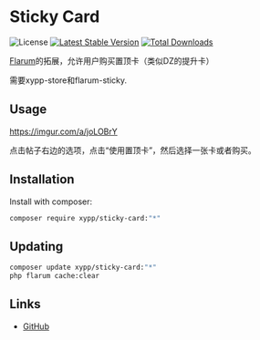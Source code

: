 # Sticky Card

![License](https://img.shields.io/badge/license-MIT-blue.svg)
[![Latest Stable Version](https://img.shields.io/packagist/v/xypp/sticky-card.svg)](https://packagist.org/packages/xypp/sticky-card)
[![Total Downloads](https://img.shields.io/packagist/dt/xypp/sticky-card.svg)](https://packagist.org/packages/xypp/sticky-card)

[Flarum](http://flarum.org)的拓展，允许用户购买置顶卡（类似DZ的提升卡）

需要xypp-store和flarum-sticky.

## Usage

https://imgur.com/a/joLOBrY

点击帖子右边的选项，点击“使用置顶卡”，然后选择一张卡或者购买。

## Installation

Install with composer:

```sh
composer require xypp/sticky-card:"*"
```

## Updating

```sh
composer update xypp/sticky-card:"*"
php flarum cache:clear
```

## Links

- [GitHub](https://github.com/zxy19/flarum-sticky-card)
